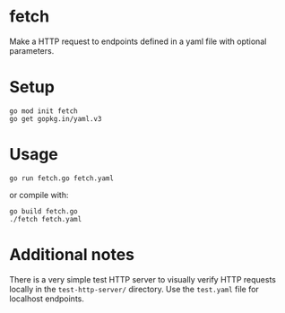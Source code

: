 # fetch
Make a HTTP request to endpoints defined in a yaml file with optional parameters.

# Setup
```
go mod init fetch
go get gopkg.in/yaml.v3
```
# Usage

`go run fetch.go fetch.yaml`

or compile with:

```
go build fetch.go
./fetch fetch.yaml
```

# Additional notes
There is a very simple test HTTP server to visually verify HTTP requests locally in the `test-http-server/` directory.
Use the `test.yaml` file for localhost endpoints.
